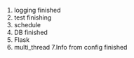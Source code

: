 1. logging   finished
2. test      finishing
3. schedule
4. DB	     finished
5. Flask
6. multi_thread
7.Info from config finished
